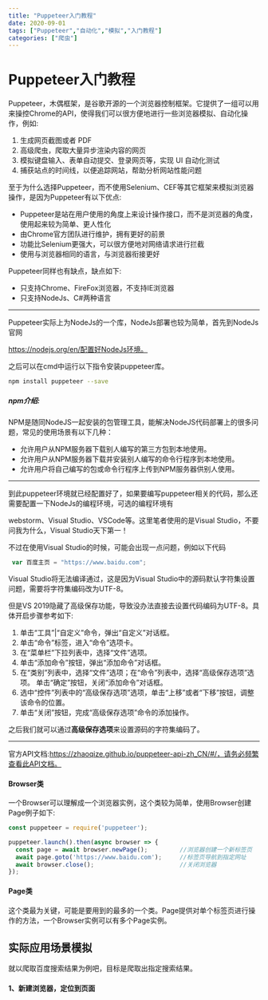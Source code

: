 ```yaml
---
title: "Puppeteer入门教程"
date: 2020-09-01
tags: ["Puppeteer","自动化","模拟","入门教程"]
categories: ["爬虫"]
---
```


# Puppeteer入门教程

Puppeteer，木偶框架，是谷歌开源的一个浏览器控制框架。它提供了一组可以用来操控Chrome的API，使得我们可以很方便地进行一些浏览器模拟、自动化操作，例如:

1. 生成网页截图或者 PDF
2. 高级爬虫，爬取大量异步渲染内容的网页
3. 模拟键盘输入、表单自动提交、登录网页等，实现 UI 自动化测试
4. 捕获站点的时间线，以便追踪网站，帮助分析网站性能问题



至于为什么选择Puppeteer，而不使用Selenium、CEF等其它框架来模拟浏览器操作，是因为Puppeteer有以下优点:

- Puppeteer是站在用户使用的角度上来设计操作接口，而不是浏览器的角度，使用起来较为简单、更人性化
- 由Chrome官方团队进行维护，拥有更好的前景
- 功能比Selenium更强大，可以很方便地对网络请求进行拦截
- 使用与浏览器相同的语言，与浏览器衔接更好



Puppeteer同样也有缺点，缺点如下:

- 只支持Chrome、FireFox浏览器，不支持IE浏览器
- 只支持NodeJs、C#两种语言



------

Puppeteer实际上为NodeJs的一个库，NodeJs部署也较为简单，首先到NodeJs官网

https://nodejs.org/en/配置好NodeJs环境。

之后可以在cmd中运行以下指令安装puppeteer库。

```bash
npm install puppeteer --save
```

##### npm介绍:

NPM是随同NodeJS一起安装的包管理工具，能解决NodeJS代码部署上的很多问题，常见的使用场景有以下几种：

- 允许用户从NPM服务器下载别人编写的第三方包到本地使用。
- 允许用户从NPM服务器下载并安装别人编写的命令行程序到本地使用。
- 允许用户将自己编写的包或命令行程序上传到NPM服务器供别人使用。

------

到此puppeteer环境就已经配置好了，如果要编写puppeteer相关的代码，那么还需要配置一下NodeJs的编程环境，可选的编程环境有

webstorm、Visual Studio、VSCode等。这里笔者使用的是Visual Studio，不要问我为什么，Visual Studio天下第一！



不过在使用Visual Studio的时候，可能会出现一点问题，例如以下代码

```js
 var 百度主页 = "https://www.baidu.com";
```

Visual Studio将无法编译通过，这是因为Visual Studio中的源码默认字符集设置问题，需要将字符集编码改为UTF-8。

但是VS 2019隐藏了高级保存功能，导致没办法直接去设置代码编码为UTF-8。具体开启步骤参考如下:

1. 单击“工具”|“自定义”命令，弹出“自定义”对话框。
2. 单击“命令”标签，进入“命令”选项卡。
3. 在“菜单栏”下拉列表中，选择“文件”选项。
4. 单击“添加命令”按钮，弹出“添加命令”对话框。
5. 在“类别”列表中，选择“文件”选项；在“命令”列表中，选择“高级保存选项”选项。 单击“确定”按钮，关闭“添加命令”对话框。
6. 选中“控件”列表中的“高级保存选项”选项，单击“上移”或者“下移”按钮，调整该命令的位置。
7. 单击“关闭”按钮，完成“高级保存选项”命令的添加操作。

之后我们就可以通过**高级保存选项**来设置源码的字符集编码了。

------

官方API文档:https://zhaoqize.github.io/puppeteer-api-zh_CN/#/，请务必频繁查看此API文档。

#### Browser类

一个Browser可以理解成一个浏览器实例，这个类较为简单，使用Browser创建Page例子如下:

```js
const puppeteer = require('puppeteer');

puppeteer.launch().then(async browser => {
  const page = await browser.newPage();			//浏览器创建一个新标签页
  await page.goto('https://www.baidu.com');		//标签页导航到指定网址
  await browser.close();						//关闭浏览器
});
```

#### Page类

这个类最为关键，可能是要用到的最多的一个类。Page提供对单个标签页进行操作的方法，一个Browser实例可以有多个Page实例。



## 实际应用场景模拟

就以爬取百度搜索结果为例吧，目标是爬取出指定搜索结果。

#### 1、新建浏览器，定位到页面

